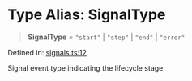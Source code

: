 # Type Alias: SignalType

> **SignalType** = `"start"` \| `"step"` \| `"end"` \| `"error"`

Defined in: [signals.ts:12](https://github.com/happyvertical/smrt/blob/71a16025d52b026725fd522a392015e67e1d6489/packages/types/src/signals.ts#L12)

Signal event type indicating the lifecycle stage
